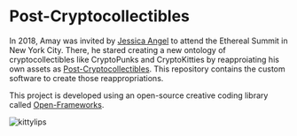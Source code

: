 # Post-Cryptocollectibles
In 2018, Amay was invited by [Jessica Angel](http://www.jessicaangelarts.com/) to attend the Ethereal Summit in New York City. There, he stared creating a new ontology of cryptocollectibles like CryptoPunks and CryptoKitties by reapproiating his own assets as [Post-Cryptocollectibles](https://amaykataria.com/#/PostCryptocollectible). This repository contains the custom software to create those reappropriations. 

This project is developed using an open-source creative coding library called [Open-Frameworks](https://openframeworks.cc/). 

![kittylips](https://user-images.githubusercontent.com/4178424/145724561-4e9d4162-a534-4af9-a771-9549000d473e.jpg)
